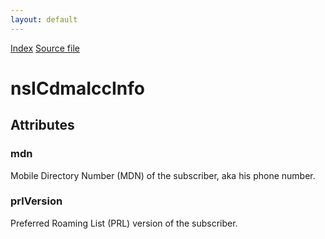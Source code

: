 ```yaml
---
layout: default
---
```

<div id='links'><a href="../index.html">Index</a>
<a href="http://dxr.mozilla.org/mozilla-central/source/dom/icc/interfaces/nsIIccInfo.idl">Source file</a>
</div>

# nsICdmaIccInfo #

## Attributes ##

### mdn ###
  
Mobile Directory Number (MDN) of the subscriber, aka his phone number.  
  

### prlVersion ###
  
Preferred Roaming List (PRL) version of the subscriber.  
  

